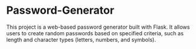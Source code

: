 # Password-Generator
This project is a web-based password generator built with Flask. It allows users to create random passwords based on specified criteria, such as length and character types (letters, numbers, and symbols).

